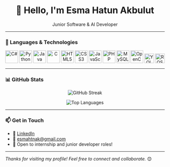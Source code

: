 <h1 align="center">👋 Hello, I'm Esma Hatun Akbulut</h1>  

<p align="center">   
  Junior Software & AI Developer  
</p>  

---




### 🚀 Languages & Technologies  
<p align="center">   
  <img src="https://cdn.jsdelivr.net/gh/devicons/devicon/icons/csharp/csharp-original.svg" width="40" alt="C#" />   
  <img src="https://cdn.jsdelivr.net/gh/devicons/devicon/icons/python/python-original.svg" width="40" alt="Python" />   
  <img src="https://cdn.jsdelivr.net/gh/devicons/devicon/icons/java/java-original.svg" width="40" alt="Java" />   
  <img src="https://cdn.jsdelivr.net/gh/devicons/devicon/icons/c/c-original.svg" width="40" alt="C" />   
  <img src="https://cdn.jsdelivr.net/gh/devicons/devicon/icons/html5/html5-original.svg" width="40" alt="HTML5" />   
  <img src="https://cdn.jsdelivr.net/gh/devicons/devicon/icons/css3/css3-original.svg" width="40" alt="CSS3" />   
  <img src="https://cdn.jsdelivr.net/gh/devicons/devicon/icons/javascript/javascript-original.svg" width="40" alt="JavaScript" />   
  <img src="https://cdn.jsdelivr.net/gh/devicons/devicon/icons/php/php-original.svg" width="40" alt="PHP" />   
  <img src="https://cdn.jsdelivr.net/gh/devicons/devicon/icons/mysql/mysql-original.svg" width="40" alt="MySQL" />   
  <img src="https://cdn.jsdelivr.net/gh/devicons/devicon/icons/opencv/opencv-original.svg" width="40" alt="OpenCV" />   
  <img src="https://img.shields.io/badge/YOLOv8-vision-ff69b4?style=flat&logo=python&logoColor=white" height="30" alt="YOLOv8" />   
  <img src="https://img.shields.io/badge/ROS-RobotOS-22314E?style=flat&logo=ros&logoColor=white" height="30" alt="ROS" /> 
</p>  

---

### 📊 GitHub Stats  


<p align="center">   
  <img src="https://github-readme-streak-stats.herokuapp.com/?user=Esmahtn&theme=github-dark&hide_border=true" alt="GitHub Streak" /> 
</p>  

<p align="center">   
  <img src="https://github-readme-stats.vercel.app/api/top-langs/?username=Esmahtn&layout=compact&theme=github_dark&hide_border=true&hide=powershell,batchfile,cmake,shell,makefile" alt="Top Languages" /> 
</p>  

---

### 📫 Get in Touch  
- 🔗 [LinkedIn](https://www.linkedin.com/in/esma-hatun-akbulut/)  
- 📧 esmahtnak@gmail.com  
- 💼 Open to internship and junior developer roles!  

---

*Thanks for visiting my profile! Feel free to connect and collaborate.* 😊
